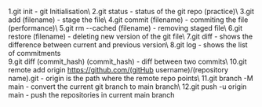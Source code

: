 1.git init - git Initialisation\ 2.git status - status of the git repo
(practice)\ 3.git add (filename) - stage the file\ 4.git commit
(filename) - commiting the file (performance)\ 5.git rm --cached
(filename) - removing staged file\ 6.git restore (filename) - deleting
new version of the git file\ 7.git diff - shows the difference between
current and previous version\ 8.git log - shows the list of commitments\
9.git diff (commit_hash) (commit_hash) - diff between two commits\ 10.git
remote add origin https://github.com/(gitHub username)/(repository
name).git - origin is the path where the remote repo points\ 11.git
branch -M main - convert the current git branch to main branch\ 12.git
push -u origin main - push the repositories in current main branch
